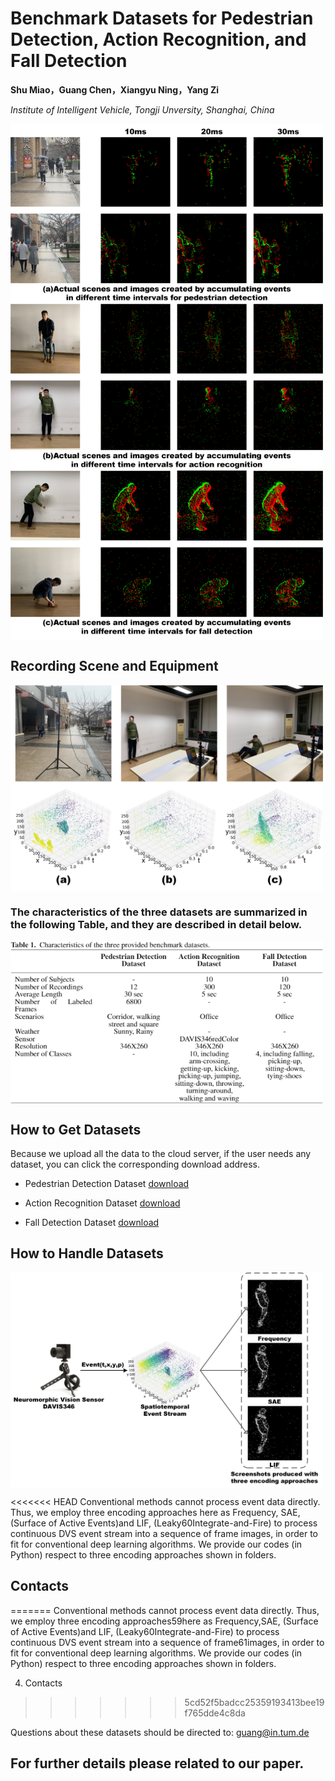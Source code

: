 # Benchmark Datasets for Pedestrian Detection, Action Recognition, and Fall Detection

**Shu Miao，Guang Chen，Xiangyu Ning，Yang Zi**

*Institute of Intelligent Vehicle, Tongji Unversity, Shanghai, China*

<img src="picture/4.jpg" width="500" hegiht="313" align=center />


## Recording Scene and Equipment

<img src="picture/1.jpg" width="500" hegiht="313" align=center />

### The characteristics of the three datasets are summarized in the following Table, and they are described in detail below.

<img src="picture/5.jpg" width="500" hegiht="313" align=center />

## How to Get Datasets

Because we upload all the data to the cloud server, if the user needs any dataset, you can click the corresponding download address.

 - Pedestrian Detection Dataset [download](https://pan.baidu.com/s/1bwVDdRl7Hk2CwB6O3PRg4Q) 

 - Action Recognition Dataset [download](https://pan.baidu.com/s/1KcsMFO1tejfQTkfd-4A-og) 

- Fall Detection Dataset [download](https://pan.baidu.com/s/1hYo6BPBd8m956ieXfVdCPQ) 



## How to Handle Datasets

<img src="picture/2.jpg" width="500" hegiht="313" align=center />

<<<<<<< HEAD
Conventional methods cannot process event data directly. Thus, we employ three encoding approaches here as Frequency, SAE, (Surface of Active Events)and LIF, (Leaky60Integrate-and-Fire) to process continuous DVS event stream into a sequence of frame images, in order to fit for conventional deep learning algorithms. We provide our codes (in Python) respect to three encoding approaches shown in folders.

## Contacts
=======
Conventional methods cannot process event data directly. Thus, we employ three encoding approaches59here as Frequency,SAE, (Surface of Active Events)and LIF, (Leaky60Integrate-and-Fire) to process continuous DVS event stream into a sequence of frame61images, in order to fit for conventional deep learning algorithms. We provide our codes (in Python) respect to three encoding approaches shown in folders.

4. Contacts
>>>>>>> 5cd52f5badcc25359193413bee19f765dde4c8da

Questions about these datasets should be directed to:
guang@in.tum.de


## For further details please related to our paper. 